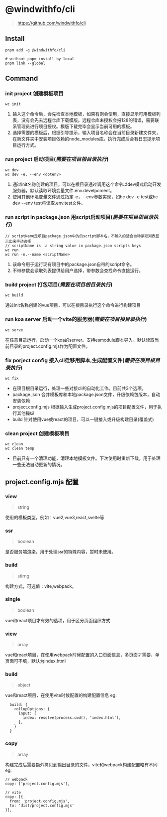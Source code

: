 # @windwithfo/cli
> https://github.com/windwithfo/cli


## Install

```
pnpm add -g @windwithfo/cli

# without pnpm install by local
pnpm link --global
```

## Command
### init project 创建模板项目

```
wc init
```
1. 输入这个命令后，会先检查本地模板，如果有则会使用，直接显示可用模板列表，没有会先去远程仓库下载模版。远程仓库未授权会报128的错误，需要联系管理员进行项目授权。模版下载完毕会显示当前可用的模板。
2. 选择需要的模板后，根据引导提示，输入项目名称会在当前目录新建文件夹，在新文件夹中安装项目依赖的node_modules库。执行完成后会有日志提示项目运行方式。

### run project 启动项目(***需要在项目根目录执行***)

```
wc dev
wc dev -e, --env <dotenv>
```
1. 通过init名称创建的项目，可以在根目录通过调用这个命令以dev模式启动开发服务器，默认读取环境变量文件.env.develpoment。
2. 使用其他环境变量文件通过指定-e，--env参数实现，如hc dev -e test或hc dev --env test将读取.env.test文件。

### run script in package.json 用script启动项目(***需要在项目根目录执行***)

```
// scriptName是项目package.json中的的script脚本名，不输入的话会自动读取列表显示出来手动选择
// scriptName is  a string value in package.json scripts keys
wc run
wc run -n,--name <scriptName>
```
1. 该命令用于运行现有项目中的package.json自带的script命令。
2. 不带参数会读取列表提供给用户选择，带参数会查找命令直接运行。

### build project 打包项目(***需要在项目根目录执行***)

```
wc build
```
通过init名称创建的vue项目，可以在根目录执行这个命令进行构建项目

### run koa server 启动一个vite的服务器(***需要在项目根目录执行***)

```
wc serve
```
在任意目录运行，启动一个koa的server。支持esmodule脚本导入。默认读取当前目录的project.config.mjs作为配置文件。

### fix porject config 接入cli迁移用脚本,生成配置文件(***需要在项目根目录执行***)

```
wc fix
```
* 在项目根目录运行，处理一些对接cli的自动化工作。目前共3个选项。
* package.json 合并模板库和本地package.json文件，升级依赖包版本，自动安装依赖
* project.config.mjs 根据输入生成project.config.mjs的项目配置文件，用于执行其他操纵
* build 针对使用vue或react的项目，可以一键接入或升级构建目录(覆盖式)

### clean project 创建模板项目

```
wc clean
wc clean temp
```

* 目前只有一个清理功能，清理本地模板文件。下次使用时重新下载。用于处理一些无法自动更新的情况。

## project.config.mjs 配置
### view
> string

使用的模板类型，例如：vue2,vue3,react,svelte等
### ssr
> boolean

是否服务端渲染，用于处理ssr的特殊内容，暂时未使用。

### build
> stirng

构建方式，可选值：vite,webpack。

### single
> boolean

vue和react项目才有效的选项，用于区分页面组织方式

### view
> array

vue和react项目，在使用webpack时候配置的入口页面信息，多页面才需要，单页面可不填，默认为index.html

### build
> object

vue和react项目，在使用vite时候配置的构建配置信息
eg:
```
  build: {
    rollupOptions: {
      input: {
        index: resolve(process.cwd(), 'index.html'),
      },
    }
  }
```

### copy
> array

构建完成后需要额外拷贝到输出目录的文件，vite和webpack构建配置略有不同
eg:
```
// webpack
copy: ['project.config.mjs'],

// vite
copy: [{
  from: 'project.config.mjs',
  to: 'dist/project.config.mjs'
}],
```